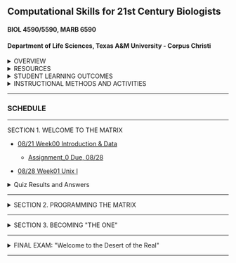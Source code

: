 ## Computational Skills for 21st Century Biologists
#### BIOL 4590/5590, MARB 6590
#### Department of Life Sciences, Texas A&M University - Corpus Christi

<details><summary>OVERVIEW</summary>
<p>

[FULL SYLLABUS](syllabi)

This is a 3 credit course for upper-level undergraduates and graduate students that introduces the powerful open-source computing tools that are used in biological research for the creation, organization, manipulation, processing, analysis, and archiving of “big data”. This course is designed to prepare and enable students to use computational tools for bioinformatic applications in advanced courses and independent research projects. The primary topics covered are: data formats and repositories, command line Linux computing and scripting, regular expressions, super-computing, computer programming with PYTHON and R, data visualization with R, version control and dissemination of scripts and programs with GIT, typesetting with LATEX, and organizing data with SQL relational databases. 

</p>
</details>

<details><summary>RESOURCES</summary>
<p>

Text Book: [Computing Skills for Biologists](https://computingskillsforbiologists.com/)

[R for Data Science](https://r4ds.had.co.nz/)

[CSB Guide to Downloading Software](http://computingskillsforbiologists.com/setup/)

[CSB Text Book Resource Downloads](https://computingskillsforbiologists.com/downloads/)

[CSB Text Book GitHub Repository](https://github.com/CSB-book/CSB)

[Apply Win10 Ubuntu Settings To New Computer](https://github.com/cbirdlab/wlsUBUNTU_settings/blob/master/README.md)

[Linux Cheat Sheet](resources/CheatSheetLinux_8-12-2016.pdf)

</p>
</details>

<details><summary>STUDENT LEARNING OUTCOMES</summary>
<p>

Upon the successful completion of this course, students should be able to: 
1.	Recognize, describe, and organize data into standard biological data structures
2.	Locate scientific data repositories and extract data
3.	Operate UNIX/LINUX computers from command line
4.	Construct and modify computer programming/scripting logic structures for processing biological data (`bash`, `R`, `python`)
5.	Use version control software (`git`) 
6.	Describe and use regular expressions to query data
7.	Typeset with `LaTeX` or `MarkDown` variants
8.	Use the most popular open-source tools for biological data manipulation

</p>
</details>

<details><summary>INSTRUCTIONAL METHODS AND ACTIVITIES</summary>
<p>

Computation for 21st Century Biologists will convene on Fridays at 1pm for 2.5 hours.  Class periods will involve interactive lectures that require each student to have a computer designed for content creation (Linux, OSX, Windows, not chrome, not iOS, not Android). Homework exercises will embellish upon concepts addressed in lecture. Participation involves attending lectures and performance on unannounced quizzes.  Weekly Assignments will be given to reinforce concepts covered in lectures and encourage students to start using computational tools.  Exams will be used to evaluate comprehension of the materials covered in lectures and assignments. For undergraduates only, a comprehensive Final Exam will be used to assess the learning objectives detailed above.

Rather than having a final exam, graduate students are expected to complete a Final Project involving the automation of the manipulation and/or analysis of data, The code should be archived on GitHub.  A report written in Latex or Markdown will be due during the final exam period.   The report should be concise in stating what the problem is, describing the strategy used for the solution, and describing how the code works (be sure to include a flow-chart or outline describing what code does).  Each student will give a 10-minute presentation during the Final period on their project.

Project examples: automatically process data from experimental apparatus; image analysis; automated reporting of experimental results; downloading and organizing data from online repositories; etc… 

</p>
</details>

---

### SCHEDULE

---

SECTION 1.  WELCOME TO THE MATRIX

* [08/21  Week00  Introduction & Data](lectures/lecture00.md)
  * [Assignment_0  Due, 08/28](assignments/assignment_0.md)

* [08/28  Week01 Unix I](lectures/lecture01.md)

<!-- 

  * [Assignment_1,  Due 09/13](https://github.com/tamucc-comp-bio/fall_2019/blob/master/assignments/assignment_1.md)
  * [Grad Student Course Project: Ideas, Due 09/13](https://forms.office.com/Pages/ResponsePage.aspx?id=8frLNKZngUepylFOslULZlFZdbyVx8RLiPt1GobhHnlUOUo2UVRUMVgwTUlQMlpUQzUzOTIzME9LNi4u)
  
* [09/13  Week02 Unix II](https://github.com/tamucc-comp-bio/fall_2019/blob/master/lectures/lecture02.md)
  * [Assignment_2,  Due 09/20](https://github.com/tamucc-comp-bio/fall_2019/blob/master/assignments/assignment_2.md)

* [09/20  Week03 Unix III](https://github.com/tamucc-comp-bio/fall_2019/blob/master/lectures/lecture03.md)
  * [Assignment_3,  Due 09/27](https://github.com/tamucc-comp-bio/fall_2019/blob/master/assignments/assignment_3.md)
  * [Request Account On TAMUCC Super Computer Due 9/27](http://hpc.tamucc.edu/)
  * [Grad Student Course Project: Plan/Outline, Due 09/27](https://classroom.github.com/a/T1p9O1qg)

* [09/27  Week04 Version Control w/ Git](https://github.com/tamucc-comp-bio/fall_2019/blob/master/lectures/lecture04.md)
  * [Exam_1,  Due 10/04](https://github.com/tamucc-comp-bio/fall_2019/blob/master/assignments/exam_1.md)
  * [Install Anaconda & Jupyter, Due 10/04](http://computingskillsforbiologists.com/setup/basic-programming/), Due 10/04
  * [Grad Student Course Project: GitHub Repo w/ ReadMe, Due 10/04](https://github.com/tamucc-comp-bio/fall_2019/blob/master/assignments/gradproject_githubrep.md)

-->

<details><summary>Quiz Results and Answers</summary>
<p>

* [Quiz 0.0](https://forms.office.com/Pages/AnalysisPage.aspx?id=8frLNKZngUepylFOslULZlFZdbyVx8RLiPt1GobhHnlUMlExSEtYN0pTTFVXUzJJUlpYRUNGQzU1Ti4u&AnalyzerToken=xEeP1kCHWBVvr2lUyEOtLJ63vGJEY4Nq)

</p>
</details>

---

<details><summary>SECTION 2. PROGRAMMING THE MATRIX</summary>
<p>

<!-- 

* [10/04  Week05 Basic Python Programming I](https://github.com/tamucc-comp-bio/fall_2019/blob/master/lectures/lecture05.md)
  * [Assignment_5, Due 10/11](https://github.com/tamucc-comp-bio/fall_2019/blob/master/assignments/assignment_5.md)
  * Grad Student Course Project: Commit at least 1 working function to your GitHub project repo, Due 10/11

* [10/11  Week06 Basic Python Programming II](https://github.com/tamucc-comp-bio/fall_2019/blob/master/lectures/lecture06.md)
  * [Assignment 6, Due 10/18](https://github.com/tamucc-comp-bio/fall_2019/blob/master/assignments/assignment_6.md)
  * Grad Student Course Project: Commit at least 1 additional working function to your GitHub project repo, Due 10/18

* [10/18  Week07 Writing Good Code](https://github.com/tamucc-comp-bio/fall_2019/blob/master/lectures/lecture07.md)
  * [Assignment 7, Due 10/25](https://github.com/tamucc-comp-bio/fall_2019/blob/master/assignments/assignment_7.md)
  
* [10/25  Week08 Writing Good Code](https://github.com/tamucc-comp-bio/fall_2019/blob/master/lectures/lecture08.md)
  * [Assignment 8, Due 11/01](https://github.com/tamucc-comp-bio/fall_2019/blob/master/assignments/assignment_8.md)
  
* [11/01  Week09 Scientific Computing](https://github.com/tamucc-comp-bio/fall_2019/blob/master/lectures/lecture09.md)
  * [Exam 2, Due 11/08](https://classroom.github.com/a/VSNTwKf2)

-->

</p>
</details>

---

<details><summary>SECTION 3. BECOMING "THE ONE"</summary>
<p>

<!-- 

* [11/08  Week10 Statistical Computing I](https://github.com/tamucc-comp-bio/fall_2019/blob/master/lectures/lecture10.md)
  * No Assignment

* [11/15  Week11 Statistical Computing II](https://github.com/tamucc-comp-bio/fall_2019/blob/master/lectures/lecture10.md)
  * [Assignment 11, Due 11/25](https://classroom.github.com/a/2ids3KFf)
  
* [11/22  Week11 Data Wrangling and Visualization with The Tidyverse](https://github.com/tamucc-comp-bio/fall_2019/blob/master/lectures/lecture12.md)
  * [Assignment 12, Due 12/04](https://classroom.github.com/a/1cpXbLT8) *Undergrads Only*
  * Graduate students, push your completed independent projects to GitHub on 12/04

-->

</p>
</details>

---

<details><summary>FINAL EXAM: "Welcome to the Desert of the Real"</summary>
<p>

<!-- 

We have spent the semester learning: 
* the philosophy of data science and linux
* how to control a computer from the command line
* the basics of 3 computer languages that are critical in processing, analyzing, and visualizing biological data
  * `bash`
  * `python`
  * `R`
* version controling our work using git
* distributing our work using GitHub

#### Undergraduates:  
I will issue a Final Exam in much the same way I have issued assignments. It will be due Wed Dec 13.

#### Graduates
Your "final" is completing your independent project (repo due 12/04, presentations Wed 12/13 at noon location TBA) where you automate the processing, analysis, and/or visualization of data

-->

</p>
</details>

---
